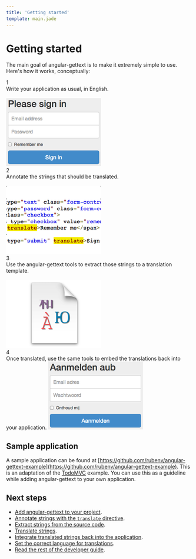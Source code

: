 ```yaml
---
title: 'Getting started'
template: main.jade
---
```


# Getting started

The main goal of angular-gettext is to make it extremely simple to use. Here's how it works, conceptually:

<div class="row" id="gettingstarted-steps">
    <div class="col-md-3 col-sm-6">
        <div class="step">1</div>
        Write your application as usual, in English.
        <br/>
        <br class="visible-md visible-lg"/>
        <img src="step1.png" />
    </div>
    <div class="col-md-3 col-sm-6">
        <div class="step">2</div>
        Annotate the strings that should be translated.
        <br/>
        <br class="visible-md visible-lg"/>
        <img src="step2.png" />
    </div>
    <div class="col-md-3 col-sm-6">
        <div class="step">3</div>
        Use the angular-gettext tools to extract those strings to a translation template.
        <br/>
        <br class="visible-lg"/>
        <img src="step3.png" />
    </div>
    <div class="col-md-3 col-sm-6">
        <div class="step">4</div>
        Once translated, use the same tools to embed the translations back into your application.
        <img src="step4.png" />
    </div>
</div>

## Sample application

A sample application can be found at [https://github.com/rubenv/angular-gettext-example](https://github.com/rubenv/angular-gettext-example). This is an adaptation of the [TodoMVC](http://todomvc.com/) example. You can use this as a guideline while adding angular-gettext to your own application.

## Next steps

* [Add angular-gettext to your project](/dev-guide/install/).
* [Annotate strings with the `translate` directive](/dev-guide/annotate/).
* [Extract strings from the source code](/dev-guide/extract/).
* [Translate strings](/dev-guide/translate/).
* [Integrate translated strings back into the application](/dev-guide/compile/).
* [Set the correct language for translations](/dev-guide/configure/).
* [Read the rest of the developer guide](/dev-guide/).

